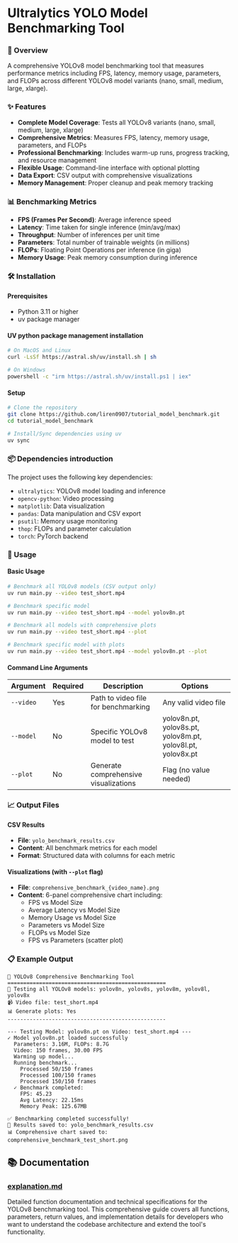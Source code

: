# Ultralytics YOLO Model Benchmarking Tool

### 🚀 Overview

A comprehensive YOLOv8 model benchmarking tool that measures performance metrics including FPS, latency, memory usage, parameters, and FLOPs across different YOLOv8 model variants (nano, small, medium, large, xlarge).

### ✨ Features

- **Complete Model Coverage**: Tests all YOLOv8 variants (nano, small, medium, large, xlarge)
- **Comprehensive Metrics**: Measures FPS, latency, memory usage, parameters, and FLOPs
- **Professional Benchmarking**: Includes warm-up runs, progress tracking, and resource management
- **Flexible Usage**: Command-line interface with optional plotting
- **Data Export**: CSV output with comprehensive visualizations
- **Memory Management**: Proper cleanup and peak memory tracking

### 📊 Benchmarking Metrics
- **FPS (Frames Per Second)**: Average inference speed
- **Latency**: Time taken for single inference (min/avg/max)
- **Throughput**: Number of inferences per unit time
- **Parameters**: Total number of trainable weights (in millions)
- **FLOPs**: Floating Point Operations per inference (in giga)
- **Memory Usage**: Peak memory consumption during inference


### 🛠️ Installation

#### Prerequisites
- Python 3.11 or higher
- uv package manager

#### UV python package management installation
```bash
# On MacOS and Linux
curl -LsSf https://astral.sh/uv/install.sh | sh

# On Windows
powershell -c "irm https://astral.sh/uv/install.ps1 | iex"
```

#### Setup
```bash
# Clone the repository
git clone https://github.com/liren0907/tutorial_model_benchmark.git
cd tutorial_model_benchmark

# Install/Sync dependencies using uv
uv sync
```

### 📦 Dependencies introduction

The project uses the following key dependencies:
- `ultralytics`: YOLOv8 model loading and inference
- `opencv-python`: Video processing
- `matplotlib`: Data visualization
- `pandas`: Data manipulation and CSV export
- `psutil`: Memory usage monitoring
- `thop`: FLOPs and parameter calculation
- `torch`: PyTorch backend

### 🎯 Usage

#### Basic Usage
```bash
# Benchmark all YOLOv8 models (CSV output only)
uv run main.py --video test_short.mp4

# Benchmark specific model
uv run main.py --video test_short.mp4 --model yolov8n.pt

# Benchmark all models with comprehensive plots
uv run main.py --video test_short.mp4 --plot

# Benchmark specific model with plots
uv run main.py --video test_short.mp4 --model yolov8n.pt --plot
```

#### Command Line Arguments

| Argument | Required | Description | Options |
|----------|----------|-------------|---------|
| `--video` | Yes | Path to video file for benchmarking | Any valid video file |
| `--model` | No | Specific YOLOv8 model to test | yolov8n.pt, yolov8s.pt, yolov8m.pt, yolov8l.pt, yolov8x.pt |
| `--plot` | No | Generate comprehensive visualizations | Flag (no value needed) |

### 📈 Output Files

#### CSV Results
- **File**: `yolo_benchmark_results.csv`
- **Content**: All benchmark metrics for each model
- **Format**: Structured data with columns for each metric

#### Visualizations (with `--plot` flag)
- **File**: `comprehensive_benchmark_{video_name}.png`
- **Content**: 6-panel comprehensive chart including:
  - FPS vs Model Size
  - Average Latency vs Model Size
  - Memory Usage vs Model Size
  - Parameters vs Model Size
  - FLOPs vs Model Size
  - FPS vs Parameters (scatter plot)

### 📋 Example Output

```
🚀 YOLOv8 Comprehensive Benchmarking Tool
==================================================
🎯 Testing all YOLOv8 models: yolov8n, yolov8s, yolov8m, yolov8l, yolov8x
📹 Video file: test_short.mp4
📊 Generate plots: Yes
--------------------------------------------------

--- Testing Model: yolov8n.pt on Video: test_short.mp4 ---
✓ Model yolov8n.pt loaded successfully
  Parameters: 3.16M, FLOPs: 8.7G
  Video: 150 frames, 30.00 FPS
  Warming up model...
  Running benchmark...
    Processed 50/150 frames
    Processed 100/150 frames
    Processed 150/150 frames
  ✓ Benchmark completed:
    FPS: 45.23
    Avg Latency: 22.15ms
    Memory Peak: 125.67MB

✅ Benchmarking completed successfully!
📁 Results saved to: yolo_benchmark_results.csv
📊 Comprehensive chart saved to: comprehensive_benchmark_test_short.png
```

## 📚 Documentation

### [explanation.md](explanation.md)
Detailed function documentation and technical specifications for the YOLOv8 benchmarking tool. This comprehensive guide covers all functions, parameters, return values, and implementation details for developers who want to understand the codebase architecture and extend the tool's functionality.